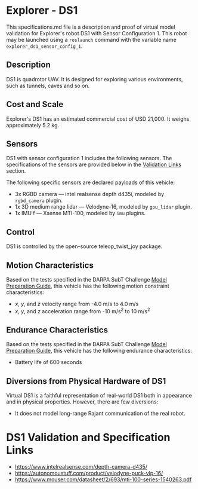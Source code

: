 <!--- This is a Markdown description of a robot model submitted for inclusion in the
DARPA Subterranean Challenge Technology Repository -->
# Explorer - DS1
This specifications.md file is a description and proof of virtual model validation for
Explorer's robot DS1 with Sensor Configuration 1. This robot may be launched using
a `roslaunch` command with the variable name `explorer_ds1_sensor_config_1`.
## Description
DS1 is quadrotor UAV. It is designed for exploring various environments, such as tunnels, caves and so on.

## Cost and Scale
Explorer's DS1 has an estimated commercial cost of USD 21,000. It weighs approximately 5.2 kg.

## Sensors
DS1 with sensor configuration 1 includes the following sensors. The specifications of the sensors are provided below in
the [Validation Links](#validation_links) section.

The following specific sensors are declared payloads of this vehicle:

* 3x RGBD camera &mdash; intel realsense depth d435i, modeled by `rgbd_camera` plugin.
* 1x 3D medium range lidar &mdash; Velodyne-16, modeled by `gpu_lidar` plugin.
* 1x IMU f &mdash; Xsense MTI-100, modeled by `imu` plugins.

## Control
DS1 is controlled by the open-source teleop_twist_joy package.

## Motion Characteristics
Based on the tests specified in the DARPA SubT Challenge [Model Preparation
Guide](https://subtchallenge.com/\<fix_me\>), this vehicle has the following motion
constraint characteristics:

* _x_, _y_, and _z_ velocity range from -4.0 m/s to 4.0 m/s
* _x_, _y_, and _z_ acceleration range from -10 m/s<sup>2</sup> to 10 m/s<sup>2</sup>

## Endurance Characteristics
Based on the tests specified in the DARPA SubT Challenge [Model Preparation
Guide](https://subtchallenge.com/\<fix_me\>), this vehicle has the following
endurance characteristics:

* Battery life of 600 seconds

## Diversions from Physical Hardware of DS1
Virtual DS1 is a faithful representation of real-world DS1 both in appearance and
in physical properties. However, there are few diversions:
* It does not model long-range Rajant communication of the real robot.

# <a name="validation_links"></a>DS1 Validation and Specification Links

* https://www.intelrealsense.com/depth-camera-d435/
* https://autonomoustuff.com/product/velodyne-puck-vlp-16/
* https://www.mouser.com/datasheet/2/693/mti-100-series-1540263.pdf

